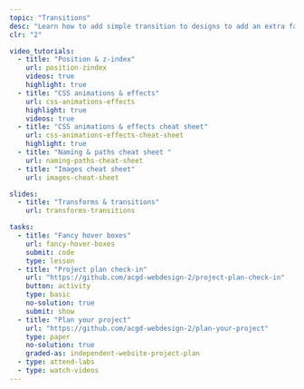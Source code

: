 ```yaml
---
topic: "Transitions"
desc: "Learn how to add simple transition to designs to add an extra fanciness—and usability."
clr: "2"

video_tutorials:
  - title: "Position & z-index"
    url: position-zindex
    videos: true
    highlight: true
  - title: "CSS animations & effects"
    url: css-animations-effects
    highlight: true
    videos: true
  - title: "CSS animations & effects cheat sheet"
    url: css-animations-effects-cheat-sheet
    highlight: true
  - title: "Naming & paths cheat sheet "
    url: naming-paths-cheat-sheet
  - title: "Images cheat sheet"
    url: images-cheat-sheet

slides:
  - title: "Transforms & transitions"
    url: transforms-transitions

tasks:
  - title: "Fancy hover boxes"
    url: fancy-hover-boxes
    submit: code
    type: lesson
  - title: "Project plan check-in"
    url: "https://github.com/acgd-webdesign-2/project-plan-check-in"
    button: activity
    type: basic
    no-solution: true
    submit: show
  - title: "Plan your project"
    url: "https://github.com/acgd-webdesign-2/plan-your-project"
    type: paper
    no-solution: true
    graded-as: independent-website-project-plan
  - type: attend-labs
  - type: watch-videos
---
```

